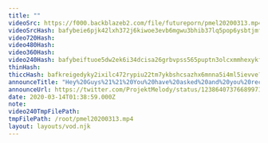 ```yaml
---
title: ""
videoSrc: https://f000.backblazeb2.com/file/futureporn/pmel20200313.mp4
videoSrcHash: bafybeie6pjk42lxh372j6kiwoe3evb6mgwu3bhib37lq5pop6ysbtjmfle?filename=projektmelody-chaturbate-20200314T013859Z-source.mp4
video720Hash: 
video480Hash: 
video360Hash: 
video240Hash: bafybeiftuoe5dw2ek6i34dcisa26grbvpss565puptn3olcxmmhexykfoq?filename=projektmelody-chaturbate-20200314T013859Z-240p.mp4
thinHash: 
thiccHash: bafkreigedyky2ixilc472rypiu22tm7ykbshcsazhx6mnna5i4ml5ievve?filename=20200314T013859Z-thicc.jpg
announceTitle: "Hey%20Guys%21%21%20You%20have%20asked%20and%20you%20receive...%20MY%20MERCH%21%21%20Hope%20you%20guys%20like%2C%20we%27ve%20added%20more%20stuff%21%20%20ALSO%2C%20I%27m%20online%2C%20so%20come%20say%20hey.%20btw%20I%27m%20improving%20everything%20but%20right%20now%20my%20new%20build%20is%20scuffed.%20%3E.%3C%20I%27m%20working%20hard%20to%20fix%20everything%20tomorrow."
announceUrl: https://twitter.com/ProjektMelody/status/1238640737668997120
date: 2020-03-14T01:38:59.000Z
note: 
video240TmpFilePath: 
tmpFilePath: /root/pmel20200313.mp4
layout: layouts/vod.njk
---
```

